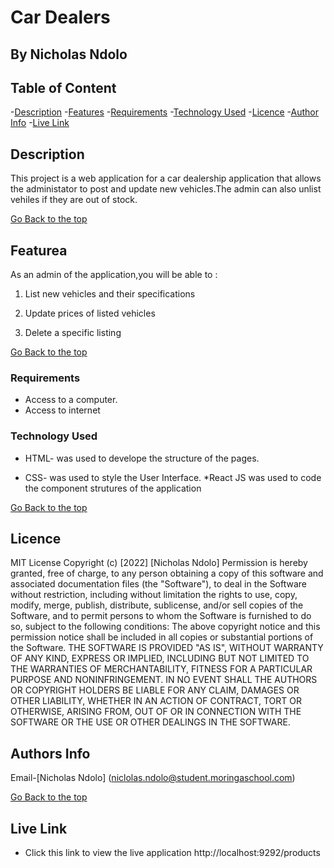 # Car Dealers
## By Nicholas Ndolo

## Table of Content

-[Description](#description)
-[Features](#features)
-[Requirements](#requirements)
-[Technology Used](#technology-Used)
-[Licence](#licence)
-[Author Info](#Authors-Info)
-[Live Link](#Live-Link)

## Description

<p>This project is a web application for a car dealership application that allows the administator to post and update new vehicles.The admin can also unlist vehiles if they are out of stock.</p>

[Go Back to the top](#car-dealer)

## Featurea

As an admin of the application,you will be able to :

1. List new vehicles and their specifications

2. Update prices of listed vehicles 

3. Delete a specific listing

[Go Back to the top](#car-dealer)

### Requirements

* Access to a computer.
* Access to internet

### Technology Used
* HTML- was used to develope the structure of the pages.

* CSS- was used to style the User Interface.
*React JS was used to code the component strutures of the application

[Go Back to the top](#car-dealer)

## Licence

MIT License
Copyright (c) [2022] [Nicholas Ndolo]
Permission is hereby granted, free of charge, to any person obtaining a copy
of this software and associated documentation files (the "Software"), to deal
in the Software without restriction, including without limitation the rights
to use, copy, modify, merge, publish, distribute, sublicense, and/or sell
copies of the Software, and to permit persons to whom the Software is
furnished to do so, subject to the following conditions:
The above copyright notice and this permission notice shall be included in all
copies or substantial portions of the Software.
THE SOFTWARE IS PROVIDED "AS IS", WITHOUT WARRANTY OF ANY KIND, EXPRESS OR
IMPLIED, INCLUDING BUT NOT LIMITED TO THE WARRANTIES OF MERCHANTABILITY,
FITNESS FOR A PARTICULAR PURPOSE AND NONINFRINGEMENT. IN NO EVENT SHALL THE
AUTHORS OR COPYRIGHT HOLDERS BE LIABLE FOR ANY CLAIM, DAMAGES OR OTHER
LIABILITY, WHETHER IN AN ACTION OF CONTRACT, TORT OR OTHERWISE, ARISING FROM,
OUT OF OR IN CONNECTION WITH THE SOFTWARE OR THE USE OR OTHER DEALINGS IN THE
SOFTWARE.

## Authors Info

Email-[Nicholas Ndolo]
(niclolas.ndolo@student.moringaschool.com)

[Go Back to the top](#product-supply)

## Live Link

- Click this link to view the live application http://localhost:9292/products
